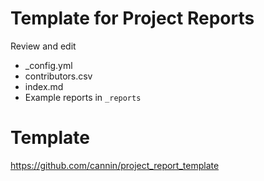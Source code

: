 # Template for Project Reports

Review and edit 

* _config.yml
* contributors.csv 
* index.md 
* Example reports in `_reports`

# Template 

https://github.com/cannin/project_report_template
